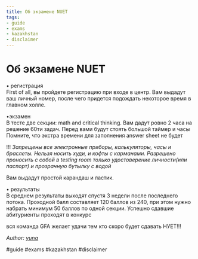 ```yaml
---
title: Об экзамене NUET
tags:
- guide 
- exams 
- kazakhstan
- disclaimer
---
```

# Об экзамене NUET

• регистрация  
First of all, вы пройдете регистрацию при входе в центр. Вам выдадут ваш личный номер, после чего придется подождать некоторое время в главном холле.  
  
•экзамен  
В тесте две секции: math and critical thinking. Вам дадут ровно 2 часа на решение 60ти задач. Перед вами будут стоять большой таймер и часы  
Помните, что экстра времени для заполнения answer sheet не будет  

!!! *Запрещены все электронные приборы, калькуляторы, часы и браслеты. Нельзя носить худи, и кофты с карманами. Разрешено проносить с собой в testing room только удостоверение личности(или паспорт) и прозрачную бутылку с водой*  
  
Вам выдадут простой карандаш и ластик.  
  
• результаты  
В среднем результаты выходят спустя 3 недели после последнего потока. Проходной балл составляет 120 баллов из 240, при этом нужно набрать минимум 50 баллов по одной секции. Успешно сдавшие абитуриенты проходят в конкурс  
  
  
вся команда GFA желает удачи тем кто скоро будет сдавать НУЕТ!!!


*Author: [yuna](https://t.me/auilt)*


#guide 
#exams 
#kazakhstan
#disclaimer










